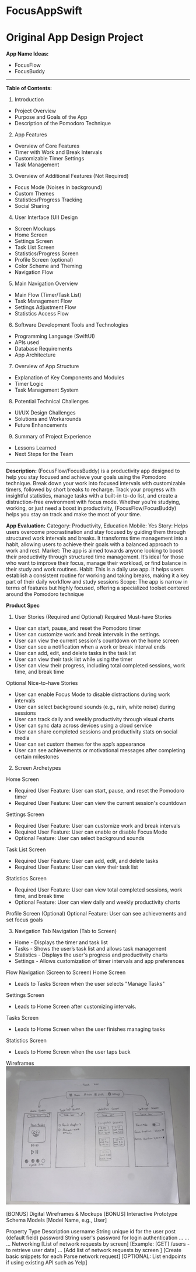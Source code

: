 # FocusAppSwift
# **Original App Design Project**

**App Name Ideas:**
- FocusFlow
- FocusBuddy
--------------------------------------------
**Table of Contents:**
1. Introduction
- Project Overview
- Purpose and Goals of the App
- Description of the Pomodoro Technique

2. App Features
- Overview of Core Features
- Timer with Work and Break Intervals
- Customizable Timer Settings
- Task Management

3. Overview of Additional Features (Not Required)
- Focus Mode (Noises in background)
- Custom Themes
- Statistics/Progress Tracking
- Social Sharing

4. User Interface (UI) Design
- Screen Mockups
- Home Screen
- Settings Screen
- Task List Screen
- Statistics/Progress Screen
- Profile Screen (optional)
- Color Scheme and Theming
- Navigation Flow

5. Main Navigation Overview
- Main Flow (Timer/Task List)
- Task Management Flow
- Settings Adjustment Flow
- Statistics Access Flow

6. Software Development Tools and Technologies
- Programming Language (SwiftUI)
- APIs used
- Database Requirements
- App Architecture

7. Overview of App Structure
- Explanation of Key Components and Modules
- Timer Logic
- Task Management System

8. Potential Technical Challenges
- UI/UX Design Challenges
- Solutions and Workarounds
- Future Enhancements

9. Summary of Project Experience
- Lessons Learned
- Next Steps for the Team
--------------------------------------------
**Description:**
(FocusFlow/FocusBuddy) is a productivity app designed to help you stay focused and achieve your goals using the Pomodoro technique. Break down your work into focused intervals with customizable timers, followed by short breaks to recharge. Track your progress with insightful statistics, manage tasks with a built-in to-do list, and create a distraction-free environment with focus mode. Whether you're studying, working, or just need a boost in productivity, (FocusFlow/FocusBuddy) helps you stay on track and make the most of your time.

**App Evaluation:**
Category: Productivity, Education
Mobile:  Yes
Story: Helps users overcome procrastination and stay focused by guiding them through structured work intervals and breaks. It transforms time management into a habit, allowing users to achieve their goals with a balanced approach to work and rest.
Market: The app is aimed towards anyone looking to boost their productivity through structured time management. It’s ideal for those who want to improve their focus, manage their workload, or find balance in their study and work routines.
Habit: This is a daily use app. It helps users establish a consistent routine for working and taking breaks, making it a key part of their daily workflow and study sessions
Scope: The app is narrow in terms of features but highly focused, offering a specialized toolset centered around the Pomodoro technique

**Product Spec**
1. User Stories (Required and Optional)
Required Must-have Stories

- User can start, pause, and reset the Pomodoro timer
- User can customize work and break intervals in the settings.
- User can view the current session's countdown on the home screen
- User can see a notification when a work or break interval ends
- User can add, edit, and delete tasks in the task list
- User can view their task list while using the timer
- User can view their progress, including total completed sessions, work time, and break time

Optional Nice-to-have Stories
- User can enable Focus Mode to disable distractions during work intervals
- User can select background sounds (e.g., rain, white noise) during sessions
- User can track daily and weekly productivity through visual charts
- User can sync data across devices using a cloud service
- User can share completed sessions and productivity stats on social media
- User can set custom themes for the app’s appearance
- User can see achievements or motivational messages after completing certain milestones

2. Screen Archetypes

Home Screen
- Required User Feature: User can start, pause, and reset the Pomodoro timer
- Required User Feature: User can view the current session's countdown

Settings Screen
- Required User Feature: User can customize work and break intervals
- Required User Feature: User can enable or disable Focus Mode
- Optional Feature: User can select background sounds

Task List Screen
- Required User Feature: User can add, edit, and delete tasks
- Required User Feature: User can view their task list

Statistics Screen
- Required User Feature: User can view total completed sessions, work time, and break time
- Optional Feature: User can view daily and weekly productivity charts

Profile Screen (Optional)
Optional Feature: User can see achievements and set focus goals

3. Navigation
Tab Navigation (Tab to Screen)
- Home - Displays the timer and task list
- Tasks - Shows the user’s task list and allows task management
- Statistics - Displays the user's progress and productivity charts
- Settings - Allows customization of timer intervals and app preferences

Flow Navigation (Screen to Screen)
Home Screen
- Leads to Tasks Screen when the user selects "Manage Tasks"

Settings Screen
- Leads to Home Screen after customizing intervals.

Tasks Screen
- Leads to Home Screen when the user finishes managing tasks

Statistics Screen
- Leads to Home Screen when the user taps back

Wireframes
<img src="IMG_1085.jpg" width=600>


[BONUS] Digital Wireframes & Mockups
[BONUS] Interactive Prototype
Schema
Models
[Model Name, e.g., User]

Property Type Description
username	String	unique id for the user post (default field)
password	String	user's password for login authentication
...	...	...
Networking
[List of network requests by screen]
[Example: [GET] /users - to retrieve user data]
...
[Add list of network requests by screen ]
[Create basic snippets for each Parse network request]
[OPTIONAL: List endpoints if using existing API such as Yelp]
